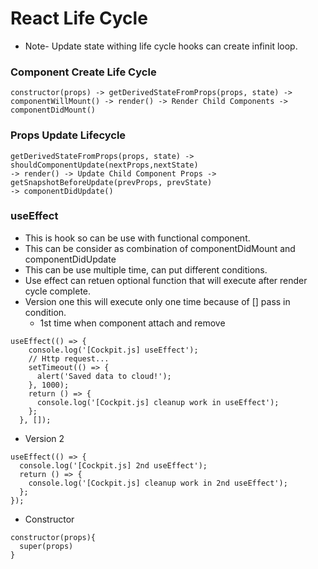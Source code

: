 # React Life Cycle

- Note- Update state withing life cycle hooks can create infinit loop.
### Component Create Life Cycle 
```
constructor(props) -> getDerivedStateFromProps(props, state) -> 
componentWillMount() -> render() -> Render Child Components -> componentDidMount()
```
### Props Update Lifecycle
```
getDerivedStateFromProps(props, state) -> shouldComponentUpdate(nextProps,nextState)
-> render() -> Update Child Component Props -> getSnapshotBeforeUpdate(prevProps, prevState)
-> componentDidUpdate()
```

### useEffect

- This is hook so can be use with functional component.
- This can be consider as combination of componentDidMount and componentDidUpdate
- This can be use multiple time, can put different conditions.
- Use effect can retuen optional function that will execute after render cycle complete.
- Version one this will execute only one time because of [] pass in condition.
  * 1st time when component attach and remove
```
useEffect(() => {
    console.log('[Cockpit.js] useEffect');
    // Http request...
    setTimeout(() => {
      alert('Saved data to cloud!');
    }, 1000);
    return () => {
      console.log('[Cockpit.js] cleanup work in useEffect');
    };
  }, []);
```
- Version 2 
```
useEffect(() => {
  console.log('[Cockpit.js] 2nd useEffect');
  return () => {
    console.log('[Cockpit.js] cleanup work in 2nd useEffect');
  };
});
```
- Constructor 
```
constructor(props){
  super(props)
}
```

